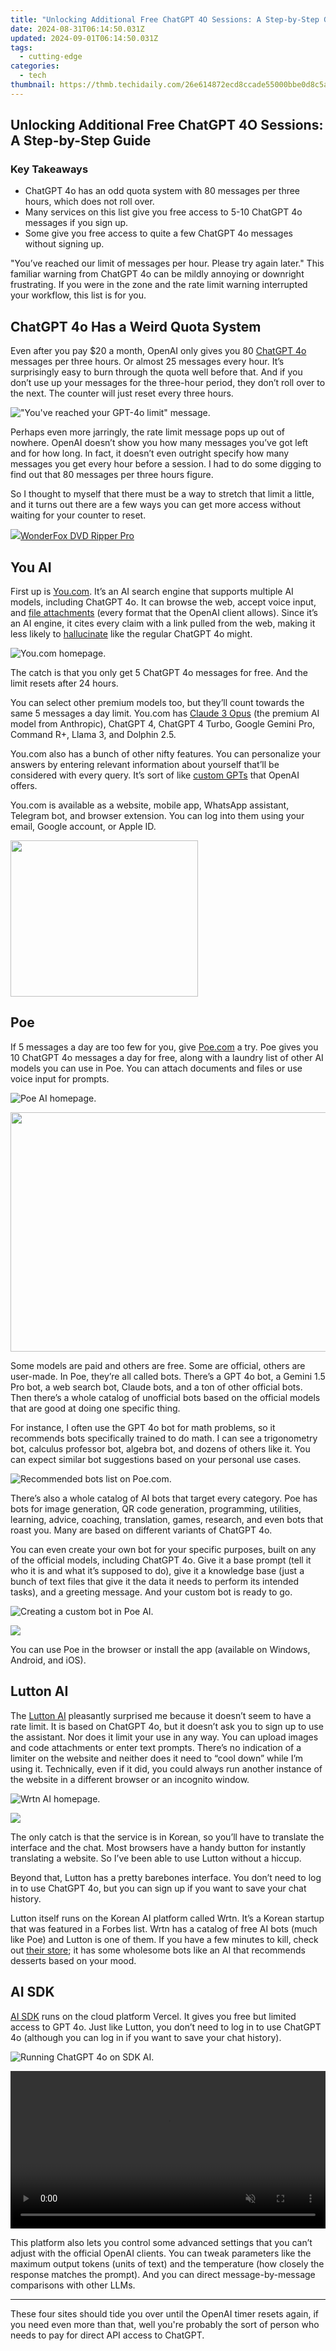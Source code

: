 ```yaml
---
title: "Unlocking Additional Free ChatGPT 4O Sessions: A Step-by-Step Guide"
date: 2024-08-31T06:14:50.031Z
updated: 2024-09-01T06:14:50.031Z
tags:
  - cutting-edge
categories:
  - tech
thumbnail: https://thmb.techidaily.com/26e614872ecd8ccade55000bbe0d8c5a49a0a5f94df04c327a143f8799409248.jpg
---
```


## Unlocking Additional Free ChatGPT 4O Sessions: A Step-by-Step Guide

### Key Takeaways

* ChatGPT 4o has an odd quota system with 80 messages per three hours, which does not roll over.
* Many services on this list give you free access to 5-10 ChatGPT 4o messages if you sign up.
* Some give you free access to quite a few ChatGPT 4o messages without signing up.

 "You’ve reached our limit of messages per hour. Please try again later." This familiar warning from ChatGPT 4o can be mildly annoying or downright frustrating. If you were in the zone and the rate limit warning interrupted your workflow, this list is for you.

##  ChatGPT 4o Has a Weird Quota System

 Even after you pay $20 a month, OpenAI only gives you 80 [ChatGPT 4o](https://some-approaches.techidaily.com/unlock-your-creative-potential-with-the-premier-free-software-lineup-on-mac-for-2024/) messages per three hours. Or almost 25 messages every hour. It’s surprisingly easy to burn through the quota well before that. And if you don’t use up your messages for the three-hour period, they don’t roll over to the next. The counter will just reset every three hours.

!["You've reached your GPT-4o limit" message.](https://static1.howtogeekimages.com/wordpress/wp-content/uploads/2024/06/ksnip_20240626-021237.png) 

 Perhaps even more jarringly, the rate limit message pops up out of nowhere. OpenAI doesn’t show you how many messages you’ve got left and for how long. In fact, it doesn’t even outright specify how many messages you get every hour before a session. I had to do some digging to find out that 80 messages per three hours figure.

 So I thought to myself that there must be a way to stretch that limit a little, and it turns out there are a few ways you can get more access without waiting for your counter to reset.

<!-- affiliate ads begin -->
<a href="https://secure.2checkout.com/order/checkout.php?PRODS=3922934&QTY=1&AFFILIATE=108875&CART=1"><img src="https://secure.avangate.com/images/merchant/4b0a0290ad7df100b77e86839989a75e/products/ripperpro.png" border="0">WonderFox DVD Ripper Pro</a>
<!-- affiliate ads end -->
##  You AI

 First up is [You.com](https://you.com/). It’s an AI search engine that supports multiple AI models, including ChatGPT 4o. It can browse the web, accept voice input, and [file attachments](https://facebook-video-recording.techidaily.com/in-2024-efficiently-explore-every-entry-facebook-profile-hunt-101/) (every format that the OpenAI client allows). Since it’s an AI engine, it cites every claim with a link pulled from the web, making it less likely to [hallucinate](https://audio-shaping.techidaily.com/strategies-for-minimizing-large-scale-video-and-audio-data/) like the regular ChatGPT 4o might.

![You.com homepage.](https://static1.howtogeekimages.com/wordpress/wp-content/uploads/2024/06/ksnip_20240626-022326.png) 

 The catch is that you only get 5 ChatGPT 4o messages for free. And the limit resets after 24 hours.

 You can select other premium models too, but they’ll count towards the same 5 messages a day limit. You.com has [Claude 3 Opus](https://fix-guide.techidaily.com/nubia-z50-ultra-camera-not-working-unexpected-error-fix-it-now-drfone-by-drfone-fix-android-problems-fix-android-problems/) (the premium AI model from Anthropic), ChatGPT 4, ChatGPT 4 Turbo, Google Gemini Pro, Command R+, Llama 3, and Dolphin 2.5.

 You.com also has a bunch of other nifty features. You can personalize your answers by entering relevant information about yourself that’ll be considered with every query. It’s sort of like [custom GPTs](https://buynow-info.techidaily.com/in-depth-review-on-apples-compact-audio-genius-the-homepod-mini-experience-with-music-and-ai-capabilities/) that OpenAI offers.

 You.com is available as a website, mobile app, WhatsApp assistant, Telegram bot, and browser extension. You can log into them using your email, Google account, or Apple ID.

<!-- affiliate ads begin -->
<a href="https://boody-eco-wear.pxf.io/c/5597632/1567905/13846" target="_top" id="1567905"><img src="//a.impactradius-go.com/display-ad/13846-1567905" border="0" alt="" width="300" height="250"/></a><img height="0" width="0" src="https://imp.pxf.io/i/5597632/1567905/13846" style="position:absolute;visibility:hidden;" border="0" />
<!-- affiliate ads end -->
##  Poe

 If 5 messages a day are too few for you, give [Poe.com](https://poe.com/) a try. Poe gives you 10 ChatGPT 4o messages a day for free, along with a laundry list of other AI models you can use in Poe. You can attach documents and files or use voice input for prompts.

![Poe AI homepage.](https://static1.howtogeekimages.com/wordpress/wp-content/uploads/2024/06/ksnip_20240626-022135.png) 

<!-- affiliate ads begin -->
<a href="https://ship7com.pxf.io/c/5597632/1509856/17634" target="_top" id="1509856"><img src="//a.impactradius-go.com/display-ad/17634-1509856" border="0" alt="" width="730" height="383"/></a>
<!-- affiliate ads end -->
 Some models are paid and others are free. Some are official, others are user-made. In Poe, they’re all called bots. There’s a GPT 4o bot, a Gemini 1.5 Pro bot, a web search bot, Claude bots, and a ton of other official bots. Then there’s a whole catalog of unofficial bots based on the official models that are good at doing one specific thing.

 For instance, I often use the GPT 4o bot for math problems, so it recommends bots specifically trained to do math. I can see a trigonometry bot, calculus professor bot, algebra bot, and dozens of others like it. You can expect similar bot suggestions based on your personal use cases.

![Recommended bots list on Poe.com.](https://static1.howtogeekimages.com/wordpress/wp-content/uploads/2024/06/ksnip_20240626-022203.png) 

 There’s also a whole catalog of AI bots that target every category. Poe has bots for image generation, QR code generation, programming, utilities, learning, advice, coaching, translation, games, research, and even bots that roast you. Many are based on different variants of ChatGPT 4o.

 You can even create your own bot for your specific purposes, built on any of the official models, including ChatGPT 4o. Give it a base prompt (tell it who it is and what it’s supposed to do), give it a knowledge base (just a bunch of text files that give it the data it needs to perform its intended tasks), and a greeting message. And your custom bot is ready to go.

![Creating a custom bot in Poe AI.](https://static1.howtogeekimages.com/wordpress/wp-content/uploads/2024/06/ksnip_20240626-022255.png) 

<!-- affiliate ads begin -->
<a href="https://shop.incomedia.eu/order/checkout.php?PRODS=12730965&QTY=1&AFFILIATE=108875&CART=1"><img src="https://incomedia.eu/files/images/affiliates/w5/03_WBSX5_728x90_red_CTA.jpg" border="0"></a>
<!-- affiliate ads end -->
 You can use Poe in the browser or install the app (available on Windows, Android, and iOS).

##  Lutton AI

 The [Lutton AI](https://wrtn.ai/) pleasantly surprised me because it doesn’t seem to have a rate limit. It is based on ChatGPT 4o, but it doesn’t ask you to sign up to use the assistant. Nor does it limit your use in any way. You can upload images and code attachments or enter text prompts. There’s no indication of a limiter on the website and neither does it need to “cool down” while I’m using it. Technically, even if it did, you could always run another instance of the website in a different browser or an incognito window.

![Wrtn AI homepage.](https://static1.howtogeekimages.com/wordpress/wp-content/uploads/2024/06/ksnip_20240626-022352.png) 

<!-- affiliate ads begin -->
<a href="https://shop.manycam.com/order/checkout.php?PRODS=17729331&QTY=1&AFFILIATE=108875&CART=1"><img src="https://secure.avangate.com/images/merchant/8230bea7d54bcdf99cdfe85cb07313d5/mcaffbanner600x500.png" border="0"></a>
<!-- affiliate ads end -->
 The only catch is that the service is in Korean, so you’ll have to translate the interface and the chat. Most browsers have a handy button for instantly translating a website. So I’ve been able to use Lutton without a hiccup.

 Beyond that, Lutton has a pretty barebones interface. You don’t need to log in to use ChatGPT 4o, but you can sign up if you want to save your chat history.

 Lutton itself runs on the Korean AI platform called Wrtn. It’s a Korean startup that was featured in a Forbes list. Wrtn has a catalog of free AI bots (much like Poe) and Lutton is one of them. If you have a few minutes to kill, check out [their store](https://wrtn.ai/); it has some wholesome bots like an AI that recommends desserts based on your mood.

##  AI SDK

[AI SDK](https://sdk.vercel.ai/) runs on the cloud platform Vercel. It gives you free but limited access to GPT 4o. Just like Lutton, you don’t need to log in to use ChatGPT 4o (although you can log in if you want to save your chat history).

![Running ChatGPT 4o on SDK AI.](https://static1.howtogeekimages.com/wordpress/wp-content/uploads/2024/06/ksnip_20240626-022111.png) 

<!-- affiliate ads begin -->
<a href="https://secure.2checkout.com/order/checkout.php?PRODS=36506229&QTY=1&AFFILIATE=108875&CART=1"><video width="100%" height="" class="rounded-t-md shadow-lg relative z-20" controls="" autoplay="" loop="" muted="" playsinline="" webkit-playinginline="">
<source type="video/mp4" src="https://aidaform.com/images/videos/aidaform-welcome-site.mp4"><source type="video/webm" src="https://aidaform.com/images/videos/aidaform-welcome-site.webm"></video></a>
<!-- affiliate ads end -->
 This platform also lets you control some advanced settings that you can’t adjust with the official OpenAI clients. You can tweak parameters like the maximum output tokens (units of text) and the temperature (how closely the response matches the prompt). And you can direct message-by-message comparisons with other LLMs.

---

 These four sites should tide you over until the OpenAI timer resets again, if you need even more than that, well you're probably the sort of person who needs to pay for direct API access to ChatGPT.

<ins class="adsbygoogle"
     style="display:block"
     data-ad-format="autorelaxed"
     data-ad-client="ca-pub-7571918770474297"
     data-ad-slot="1223367746"></ins>



<ins class="adsbygoogle"
     style="display:block"
     data-ad-client="ca-pub-7571918770474297"
     data-ad-slot="8358498916"
     data-ad-format="auto"
     data-full-width-responsive="true"></ins>


